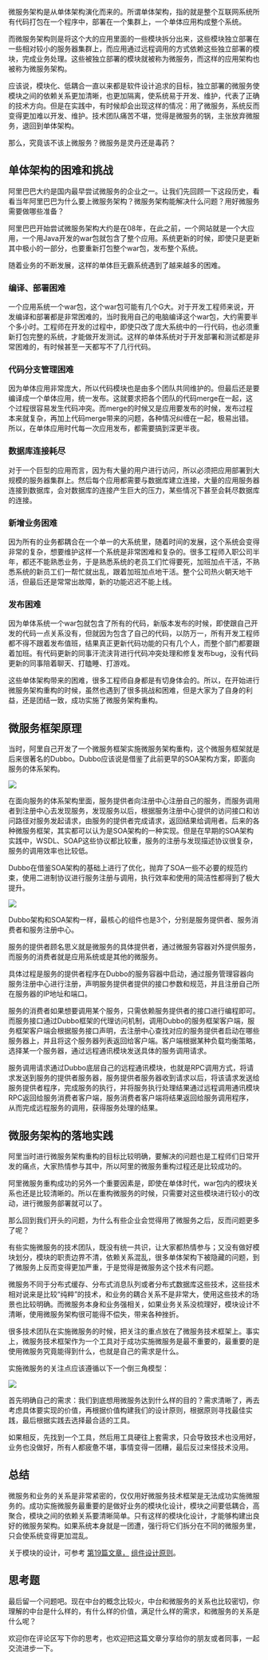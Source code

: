 微服务架构是从单体架构演化而来的。所谓单体架构，指的就是整个互联网系统所有代码打包在一个程序中，部署在一个集群上，一个单体应用构成整个系统。

而微服务架构则是将这个大的应用里面的一些模块拆分出来，这些模块独立部署在一些相对较小的服务器集群上，而应用通过远程调用的方式依赖这些独立部署的模块，完成业务处理。这些被独立部署的模块就被称为微服务，而这样的应用架构也被称为微服务架构。

应该说，模块化、低耦合一直以来都是软件设计追求的目标，独立部署的微服务使模块之间的依赖关系更加清晰，也更加隔离，使系统易于开发、维护，代表了正确的技术方向。但是在实践中，有时候却会出现这样的情况：用了微服务，系统反而变得更加难以开发、维护。技术团队痛苦不堪，觉得是微服务的锅，主张放弃微服务，退回到单体架构。

那么，究竟该不该上微服务？微服务是灵丹还是毒药？

## 单体架构的困难和挑战

阿里巴巴大约是国内最早尝试微服务的企业之一。让我们先回顾一下这段历史，看看当年阿里巴巴为什么要上微服务架构？微服务架构能解决什么问题？用好微服务需要做哪些准备？

阿里巴巴开始尝试微服务架构大约是在08年，在此之前，一个网站就是一个大应用，一个用Java开发的war包就包含了整个应用。系统更新的时候，即使只是更新其中极小的一部分，也要重新打包整个war包，发布整个系统。

随着业务的不断发展，这样的单体巨无霸系统遇到了越来越多的困难。

### 编译、部署困难

一个应用系统一个war包，这个war包可能有几个G大。对于开发工程师来说，开发编译和部署都是非常困难的，当时我用自己的电脑编译这个war包，大约需要半个多小时。工程师在开发的过程中，即使只改了庞大系统中的一行代码，也必须重新打包完整的系统，才能做开发测试。这样的单体系统对于开发部署和测试都是非常困难的，有时候甚至一天都写不了几行代码。

### 代码分支管理困难

因为单体应用非常庞大，所以代码模块也是由多个团队共同维护的。但最后还是要编译成一个单体应用，统一发布。这就要求把各个团队的代码merge在一起，这个过程很容易发生代码冲突。而merge的时候又是应用要发布的时候，发布过程本来就复杂，再加上代码merge带来的问题，各种情况纠缠在一起，极易出错。所以，在单体应用时代每一次应用发布，都需要搞到深更半夜。

### 数据库连接耗尽

对于一个巨型的应用而言，因为有大量的用户进行访问，所以必须把应用部署到大规模的服务器集群上。然后每个应用都需要与数据库建立连接，大量的应用服务器连接到数据库，会对数据库的连接产生巨大的压力，某些情况下甚至会耗尽数据库的连接。

### 新增业务困难

因为所有的业务都耦合在一个单一的大系统里，随着时间的发展，这个系统会变得非常的复杂，想要维护这样一个系统是非常困难和复杂的。很多工程师入职公司半年，都还不能熟悉业务，于是熟悉系统的老员工们忙得要死，加班加点干活，不熟悉系统的新员工们一帮忙就出乱，跟着加班加点地干活。整个公司热火朝天地干活，但最后还是常常出故障，新的功能迟迟不能上线。

### 发布困难

因为单体系统一个war包就包含了所有的代码，新版本发布的时候，即使跟自己开发的代码一点关系没有，但就因为包含了自己的代码，以防万一，所有开发工程师都不得不跟着发布值班，结果真正更新代码功能的只有几个人，而整个部门都要跟着加班。有代码更新的同事汗流浃背进行代码冲突处理和修复发布bug，没有代码更新的同事陪着聊天、打瞌睡、打游戏。

这些单体架构带来的困难，很多工程师自身都是有切身体会的。所以，在开始进行微服务架构重构的时候，虽然也遇到了很多挑战和困难，但是大家为了自身的利益，还是团结一致，成功实施了微服务架构重构。

## 微服务框架原理

当时，阿里自己开发了一个微服务框架实施微服务架构重构，这个微服务框架就是后来很著名的Dubbo。Dubbo应该说是借鉴了此前更早的SOA架构方案，即面向服务的体系架构。

![](https://static001.geekbang.org/resource/image/fb/b1/fb06394d6cf986ef4f92fe2ef64f91b1.png?wh=880*650)

在面向服务的体系架构里面，服务提供者向注册中心注册自己的服务，而服务调用者到注册中心去发现服务，发现服务以后，根据服务注册中心提供的访问接口和访问路径对服务发起请求，由服务的提供者完成请求，返回结果给调用者。后来的各种微服务框架，其实都可以认为是SOA架构的一种实现。但是在早期的SOA架构实践中，WSDL、SOAP这些协议都比较重，服务的注册与发现描述协议很复杂，服务的调用效率也比较低。

Dubbo在借鉴SOA架构的基础上进行了优化，抛弃了SOA一些不必要的规范约束，使用二进制协议进行服务注册与调用，执行效率和使用的简洁性都得到了极大提升。

![](https://static001.geekbang.org/resource/image/94/8f/949c822a95180ce269a4a8c2e8ffcf8f.png?wh=1446*784)

Dubbo架构和SOA架构一样，最核心的组件也是3个，分别是服务提供者、服务消费者和服务注册中心。

服务的提供者顾名思义就是微服务的具体提供者，通过微服务容器对外提供服务，而服务的消费者就是应用系统或是其他的微服务。

具体过程是服务的提供者程序在Dubbo的服务容器中启动，通过服务管理容器向服务注册中心进行注册，声明服务提供者提供的接口参数和规范，并且注册自己所在服务器的IP地址和端口。

服务的消费者如果想要调用某个服务，只需依赖服务提供者的接口进行编程即可。而服务接口通过Dubbo框架的代理访问机制，调用Dubbo的服务框架客户端，服务框架客户端会根据服务接口声明，去注册中心查找对应的服务提供者启动在哪些服务器上，并且将这个服务器列表返回给客户端。客户端根据某种负载均衡策略，选择某一个服务器，通过远程通讯模块发送具体的服务调用请求。

服务调用请求通过Dubbo底层自己的远程通讯模块，也就是RPC调用方式，将请求发送到服务的提供者服务器，服务提供者服务器收到请求以后，将该请求发送给服务提供者程序，完成服务的执行，并将服务执行处理结果通过远程调用通讯模块RPC返回给服务消费者客户端，服务消费者客户端将结果返回给服务调用程序，从而完成远程服务的调用，获得服务处理的结果。

## 微服务架构的落地实践

阿里当时进行微服务架构重构的目标比较明确，要解决的问题也是工程师们日常开发的痛点，大家热情参与其中，所以阿里的微服务重构过程还是比较成功的。

阿里微服务重构成功的另外一个重要因素是，即使在单体时代，war包内的模块关系也还是比较清晰的。所以在重构微服务的时候，只需要对这些模块进行较小的改动，进行微服务部署就可以了。

那么回到我们开头的问题，为什么有些企业会觉得用了微服务之后，反而问题更多了呢？

有些实施微服务的技术团队，既没有统一共识，让大家都热情参与；又没有做好模块划分，模块的职责边界不清，依赖关系混乱，很多单体架构下被隐藏的问题，到了微服务上反而变得更加严重，于是觉得是微服务这个技术有问题。

微服务不同于分布式缓存、分布式消息队列或者分布式数据库这些技术，这些技术相对说来是比较“纯粹”的技术，和业务的耦合关系不是非常大，使用这些技术的场景也比较明确。而微服务本身和业务强相关，如果业务关系没梳理好，模块设计不清晰，使用微服务架构很可能得不偿失，带来各种挫折。

很多技术团队在实施微服务的时候，把关注的重点放在了微服务技术框架上。事实上，微服务技术框架作为一个工具对于成功实施微服务是最不重要的，最重要的是使用微服务究竟能得到什么，也就是自己的需求是什么。

实施微服务的关注点应该遵循以下一个倒三角模型：

![](https://static001.geekbang.org/resource/image/04/7f/04aea38c47791a1a407e2e636e11577f.jpg?wh=808*762)

首先明确自己的需求：我们到底想用微服务达到什么样的目的？需求清晰了，再去考虑具体要实现的价值，再根据价值构建我们的设计原则，根据原则寻找最佳实践，最后根据实践去选择最合适的工具。

如果相反，先找到一个工具，然后用工具硬往上套需求，只会导致技术也没用好，业务也没做好，所有人都疲惫不堪，事情变得一团糟，最后反过来怪技术没用。

## 总结

微服务和业务的关系是非常紧密的，仅仅用好微服务技术框架是无法成功实施微服务的。成功实施微服务最重要的是做好业务的模块化设计，模块之间要低耦合，高聚合，模块之间的依赖关系要清晰简单。只有这样的模块化设计，才能够构建出良好的微服务架构。如果系统本身就是一团遭，强行将它们拆分在不同的微服务里，只会使系统变得更加混乱。

关于模块的设计，可参考 [第19篇文章，](https://time.geekbang.org/column/article/185043) [组件设计原则](https://time.geekbang.org/column/article/185043)。

## 思考题

最后留一个问题吧。现在中台的概念比较火，中台和微服务的关系也比较密切，你理解的中台是什么样的，有什么样的价值，满足什么样的需求，和微服务的关系是什么呢？

欢迎你在评论区写下你的思考，也欢迎把这篇文章分享给你的朋友或者同事，一起交流进步一下。
